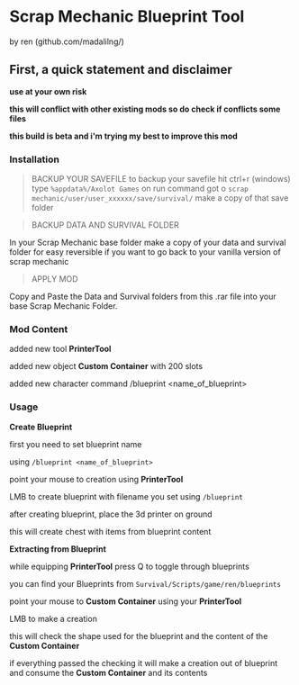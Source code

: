 # Scrap Mechanic Blueprint Tool

by ren (github.com/madalilng/)

## First, a quick statement and disclaimer

**use at your own risk**

**this will conflict with other existing mods so do check if conflicts some files**

**this build is beta and i'm trying my best to improve this mod**

### Installation

> BACKUP YOUR SAVEFILE
to backup your savefile hit ctrl+r (windows)
type `%appdata%/Axolot Games` on run command got o `scrap mechanic/user/user_xxxxxx/save/survival/`
make a copy of that save folder

> BACKUP DATA AND SURVIVAL FOLDER


In your Scrap Mechanic base folder
make a copy of your data and survival folder for easy reversible if you want to go back to your vanilla version of scrap mechanic


> APPLY MOD

Copy and Paste the Data and Survival folders from this .rar file into your base Scrap Mechanic Folder.

### Mod Content

added new tool **PrinterTool**

added new object **Custom Container** with 200 slots

added new character command /blueprint <name_of_blueprint>

### Usage

**Create Blueprint**

first you need to set blueprint name

using `/blueprint <name_of_blueprint>`

point your mouse to creation using **PrinterTool**

LMB to create blueprint with filename you set using `/blueprint`

after creating blueprint, place the 3d printer on ground

this will create chest with items from blueprint content

**Extracting from Blueprint**

while equipping **PrinterTool** press Q to toggle through blueprints

you can find your Blueprints from `Survival/Scripts/game/ren/blueprints`

point your mouse to **Custom Container** using your **PrinterTool**

LMB to make a creation

this will check the shape used for the blueprint and the content of the **Custom Container**

if everything passed the checking it will make a creation out of blueprint and consume the **Custom Container** and its contents
